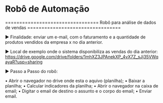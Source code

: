 # Robô de Automação

================================= Robô para análise de dados de vendas =================================

► Finalidade:
enviar um e-mail, com o faturamento e a quantidade de produtos vendidos  da empresa x no dia anterior.


► Local de exemplo onde o sistema disponibiliza as vendas do dia anterior: 
https://drive.google.com/drive/folders/1mhXZ3JPAnekXP_4vX7Z_sJj35VWqayaR?usp=sharing


► Passo a Passo do robô:

• Abrir o navegador no drive onde esta o aquivo (planilha);
• Baixar a planilha;
• Calcular indicadores da planilha;
• Abrir o navegador na caixa de email;
• Digitar o email de destino o assunto e o corpo do email;
• Enviar email.

